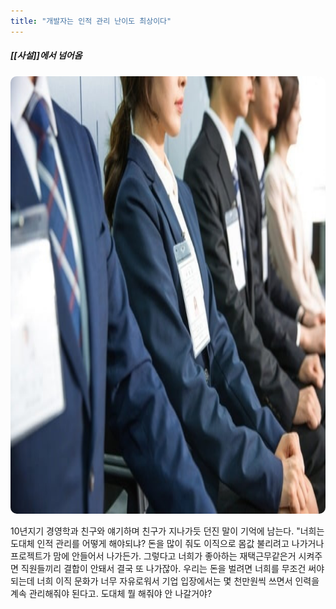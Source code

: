 ```yaml
---
title: "개발자는 인적 관리 난이도 최상이다"
---
```

##### [[사설]]에서 넘어옴

<img width="1000em" height="700em" src="../assets/interview.jpg">

10년지기 경영학과 친구와 얘기하며 친구가 지나가듯 던진 말이 기억에 남는다. "너희는 도대체 인적 관리를 어떻게 해야되냐? 돈을 많이 줘도 이직으로 몸값 불리려고 나가거나 프로젝트가 맘에 안들어서 나가든가. 그렇다고 너희가 좋아하는 재택근무같은거 시켜주면 직원들끼리 결합이 안돼서 결국 또 나가잖아. 우리는 돈을 벌려면 너희를 무조건 써야되는데 너희 이직 문화가 너무 자유로워서 기업 입장에서는 몇 천만원씩 쓰면서 인력을 계속 관리해줘야 된다고. 도대체 뭘 해줘야 안 나갈거야?

<style>
    img
    {
        border-radius: 10px;
    }
</style>